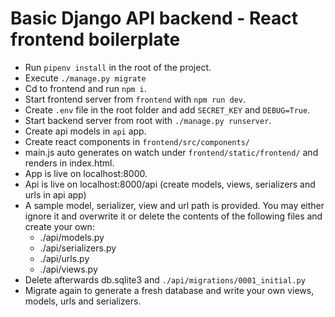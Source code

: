 # Basic Django API backend - React frontend boilerplate

- Run `pipenv install` in the root of the project.
- Execute `./manage.py migrate`
- Cd to frontend and run `npm i`.
- Start frontend server from `frontend` with `npm run dev`.
- Create `.env` file in the root folder and add `SECRET_KEY` and `DEBUG=True`.
- Start backend server from root with `./manage.py runserver`.
- Create api models in `api` app.
- Create react components in `frontend/src/components/`
- main.js auto generates on watch under `frontend/static/frontend/` and renders in index.html.
- App is live on localhost:8000.
- Api is live on localhost:8000/api (create models, views, serializers and urls in api app)
- A sample model, serializer, view and url path is provided. You may either ignore it and overwrite it or delete the contents of the following files and create your own:
  - ./api/models.py
  - ./api/serializers.py
  - ./api/urls.py
  - ./api/views.py
- Delete afterwards db.sqlite3 and `./api/migrations/0001_initial.py`
- Migrate again to generate a fresh database and write your own views, models, urls and serializers.

